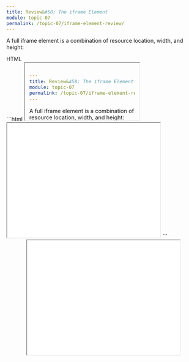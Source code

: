 ```yaml
---
title: Review&#58; The iframe Element
module: topic-07
permalink: /topic-07/iframe-element-review/
---
```


<div class="divider-heading"></div>


A full iframe element is a combination of resource location, width, and height:


<div class="code-heading">
  <span class="html">HTML</span>
</div>
```html
<iframe src="#" width="" height=""></iframe>


<!-- For example... -->
<iframe src="./pages/iframe-example.html" width="400" height="300"></iframe>
```


<div style="width: 400px; height: 300px; margin:auto;">
  <iframe src="../files/iframe-ex.html" width="100%" height="100%"></iframe>
</div>

<br><br>
